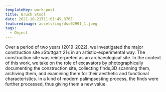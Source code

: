 ```yaml
---
templateKey: work-post
title: Bruch Stool
date: 2021-10-21T11:01:49.376Z
featuredimage: assets/img/dsc02991_1.jpeg
tags:
  - Object
---
```

Over a period of two years (2019-2022), we investigated the major construction site »Stuttgart 21« in an artistic-experimental way. The construction site was reinterpreted as an archaeological site. In the context of this work, we take on the role of excavators by photographically documenting the construction site, collecting finds,3D scanning them, archiving them, and examining them for their aesthetic and functional characteristics. In a kind of modern palimpsesting process, the finds were further processed, thus giving them a new value.